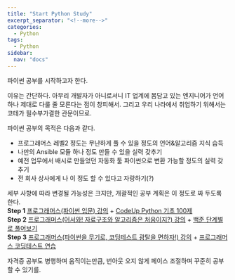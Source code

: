 ```yaml
---
title: "Start Python Study"
excerpt_separator: "<!--more-->"
categories:
  - Python
tags:
  - Python
sidebar:
  nav: "docs"
---
```

파이썬 공부를 시작하고자 한다.

이유는 간단하다. 아무리 개발자가 아니로서니 IT 업계에 몸담고 있는 엔지니어가 언어 하나 제대로 다룰 줄 모른다는 점이 창피해서. 그리고 우리 나라에서 취업하기 위해서는 코테가 필수부가결한 관문이므로.

파이썬 공부의 목적은 다음과 같다.
* 프로그래머스 레벨2 정도는 무난하게 풀 수 있을 정도의 언어&알고리즘 지식 습득
* 나만의 Ansible 모듈 하나 정도 만들 수 있을 실력 갖추기
* 예전 업무에서 배시로 만들었던 자동화 툴 파이썬으로 변환 가능할 정도의 실력 갖추기
* 전 회사 상사에게 나 이 정도 할 수 있다고 자랑하기(?)

세부 사항에 따라 변경될 가능성은 크지만, 개괄적인 공부 계획은 이 정도로 짜 두도록 한다.</br>
**Step 1** [프로그래머스(파이썬 입문) 강의](https://programmers.co.kr/learn/courses/2)
   \+ [CodeUp Python 기초 100제](https://codeup.kr/problemsetsol.php?psid=33)</br>
**Step 2** [프로그래머스(어서와! 자료구조와 알고리즘은 처음이지?) 강의](https://programmers.co.kr/learn/courses/57)
   \+ [백준 단계별로 풀어보기](https://www.acmicpc.net/step)</br>
**Step 3** [프로그래머스(파이썬을 무기로, 코딩테스트 광탈을 면하자!) 강의](https://programmers.co.kr/learn/courses/9877)
   \+ [프로그래머스 코딩테스트 연습](https://programmers.co.kr/learn/challenges)

자격증 공부도 병행하며 움직이는만큼, 번아웃 오지 않게 페이스 조절하며 꾸준히 공부할 수 있기를.
